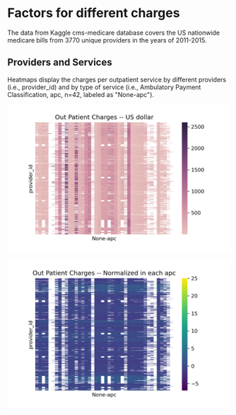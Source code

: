 # Factors for different charges
The data from Kaggle cms-medicare database covers the US nationwide medicare bills from 3770 unique providers in the years of 2011-2015. 

## Providers and Services
Heatmaps display the charges per outpatient service by different providers (i.e., provider_id) and by type of service (i.e., Ambulatory Payment Classification, apc, n=42, labeled as "None-apc").      

![Figure1](OutPatientCharges.png)     

![Figure2](OutPatientChargesNorm.png)

